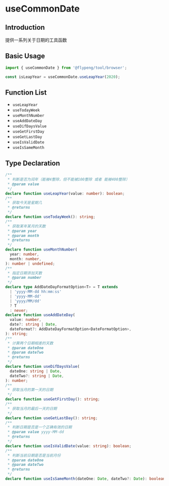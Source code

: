 # useCommonDate

## Introduction

提供一系列关于日期的工具函数

## Basic Usage

```ts
import { useCommonDate } from '@flypeng/tool/browser';

const isLeapYear = useCommonDate.useLeapYear(2020);
```

## Function List

- `useLeapYear`
- `useTodayWeek`
- `useMonthNumber`
- `useAddDateDay`
- `useDifDaysValue`
- `useGetFirstDay`
- `useGetLastDay`
- `useIsValidDate`
- `useIsSameMonth`

## Type Declaration

```ts
/**
 * 判断是否为闰年（能被4整除，但不能被100整除 或者 能被400整除）
 * @param value
 */
declare function useLeapYear(value: number): boolean;
/**
 * 获取今天是星期几
 * @returns
 */
declare function useTodayWeek(): string;
/**
 * 获取某年某月的天数
 * @param year
 * @param month
 * @returns
 */
declare function useMonthNumber(
  year: number,
  month: number,
): number | undefined;
/**
 * 指定日期添加天数
 * @param number
 */
declare type AddDateDayFormatOption<T> = T extends
  | 'yyyy-MM-dd hh:mm:ss'
  | 'yyyy-MM-dd'
  | 'yyyy/MM/dd'
  ? T
  : never;
declare function useAddDateDay(
  value: number,
  date?: string | Date,
  dateFormat?: AddDateDayFormatOption<DateFormatOption>,
): string;
/**
 * 计算两个日期相差的天数
 * @param dateOne
 * @param dateTwo
 * @returns
 */
declare function useDifDaysValue(
  dateOne: string | Date,
  dateTwo?: string | Date,
): number;
/**
 * 获取当月的第一天的日期
 */
declare function useGetFirstDay(): string;
/**
 * 获取当月的最后一天的日期
 */
declare function useGetLastDay(): string;
/**
 * 判断日期是否是一个正确有效的日期
 * @param value yyyy-MM-dd
 * @returns
 */
declare function useIsValidDate(value: string): boolean;
/**
 * 判断当前日期是否是当前月份
 * @param dateOne
 * @param dateTwo
 * @returns
 */
declare function useIsSameMonth(dateOne: Date, dateTwo?: Date): boolean;
```
